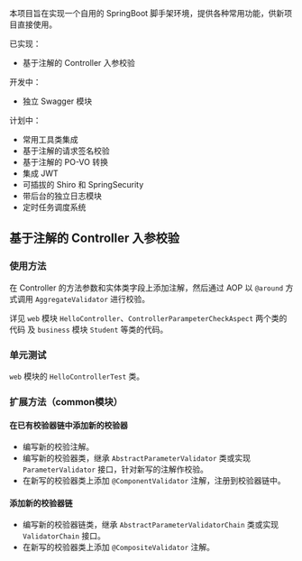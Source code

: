 本项目旨在实现一个自用的 SpringBoot 脚手架环境，提供各种常用功能，供新项目直接使用。

已实现：
+ 基于注解的 Controller 入参校验

开发中：
+ 独立 Swagger 模块

计划中：
+ 常用工具类集成
+ 基于注解的请求签名校验
+ 基于注解的 PO-VO 转换
+ 集成 JWT
+ 可插拔的 Shiro 和 SpringSecurity
+ 带后台的独立日志模块
+ 定时任务调度系统

## 基于注解的 Controller 入参校验

### 使用方法

在 Controller 的方法参数和实体类字段上添加注解，然后通过 AOP 以 `@around` 方式调用 `AggregateValidator` 进行校验。

详见 `web` 模块 `HelloController`、`ControllerParampeterCheckAspect` 两个类的代码 及 `business` 模块 `Student` 等类的代码。

### 单元测试

`web` 模块的 `HelloControllerTest` 类。

### 扩展方法（common模块）

#### 在已有校验器链中添加新的校验器
+ 编写新的校验注解。
+ 编写新的校验器类，继承 `AbstractParameterValidator` 类或实现 `ParameterValidator` 接口，针对新写的注解作校验。
+ 在新写的校验器类上添加 `@ComponentValidator` 注解，注册到校验器链中。

#### 添加新的校验器链
+ 编写新的校验器链类，继承 `AbstractParameterValidatorChain` 类或实现 `ValidatorChain` 接口。
+ 在新写的校验器类上添加 `@CompositeValidator` 注解。
